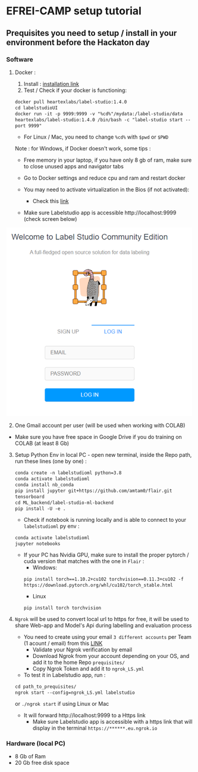 # EFREI-CAMP setup tutorial <a name="home"></a>

## Prequisites you need to setup / install in your environment before the Hackaton day

### Software
1. Docker : 

    1. Install : [installation link](https://docs.docker.com/get-docker/)
    2. Test / Check if your docker is functioning:
    ```
    docker pull heartexlabs/label-studio:1.4.0
    cd labelstudioUI
    docker run -it -p 9999:9999 -v "%cd%"/mydata:/label-studio/data heartexlabs/label-studio:1.4.0 /bin/bash -c "label-studio start --port 9999"
    ```
    - For Linux / Mac, you need to change `%cd%` with `$pwd` or `$PWD`
    
    Note : for Windows, if Docker doesn't work, some tips :
    - Free memory in your laptop, if you have only 8 gb of ram, make sure to close unused apps and navigator tabs
    - Go to Docker settings and reduce cpu and ram and restart docker
    - You may need to activate virtualization in the Bios (if not activated):
        - Check this [link](https://2nwiki.2n.cz/pages/viewpage.action?pageId=75202968)

    - Make sure Labelstudio app is accessible http://localhost:9999 (check screen below)
<img src="doc-imgs/ls_welcome.PNG" width=500px/>

2. One Gmail account per user (will be used when working with COLAB)
 - Make sure you have free space in Google Drive if you do training on COLAB (at least 8 Gb)

3. Setup Python Env in local PC - open new terminal, inside the Repo path, run these lines (one by one) :
    ```
    conda create -n labelstudioml python=3.8
    conda activate labelstudioml
    conda install nb_conda
    pip install jupyter git+https://github.com/amtam0/flair.git tensorboard
    cd ML_backend/label-studio-ml-backend
    pip install -U -e .
    ```
    - Check if notebook is running locally and is able to connect to your `labelstudioml` py env :
    ```
    conda activate labelstudioml
    jupyter notebooks
    ```
    - If your PC has Nvidia GPU, make sure to install the proper pytorch / cuda version that matches with the one in `Flair` :
        - Windows:
        ```
        pip install torch==1.10.2+cu102 torchvision==0.11.3+cu102 -f https://download.pytorch.org/whl/cu102/torch_stable.html
        ```
        - Linux
        ```
        pip install torch torchvision
        ```
4. `Ngrok` will be used to convert local url to https for free, it will be used to share Web-app and Model's Api during labelling and evaluation process

    - You need to create using your email `3 different accounts` per Team (1 acount / email) from this [LINK](https://ngrok.com/)
        - Validate your Ngrok verification by email
        - Download Ngrok from your account depending on your OS, and add it to the home Repo `prequisites/`
        - Copy Ngrok Token and add it to `ngrok_LS.yml`
    - To test it in Labelstudio app, run :
    ```
    cd path_to_prequisites/
    ngrok start --config=ngrok_LS.yml labelstudio
    ```
    or `./ngrok start` if using Linux or Mac
    - It will forward http://localhost:9999 to a Https link
        - Make sure Labelstudio app is accessible with a https link that will display in the terminal `https://******.eu.ngrok.io`
### Hardware (local PC)
- 8 Gb of Ram
- 20 Gb free disk space
